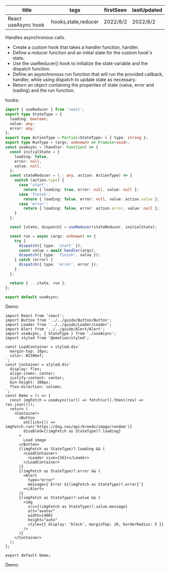 | title               | tags                | firstSeen | lastUpdated |
| ------------------- | ------------------- | --------- | ----------- |
| React useAsync hook | hooks,state,reducer | 2022/8/2  | 2022/8/2    |

Handles asynchronous calls.

- Create a custom hook that takes a handler function, handler.
- Define a reducer function and an initial state for the custom hook's state.
- Use the useReducer() hook to initialize the state variable and the dispatch function.
- Define an asynchronous run function that will run the provided callback, handler, while using dispatch to update state as necessary.
- Return an object containing the properties of state (value, error and loading) and the run function.

hooks:

```ts
import { useReducer } from 'react';
export type StateType = {
  loading: boolean;
  value: any;
  error: any;
};
export type ActionType = Partial<StateType> & { type: string };
export type RunType = (args: unknown) => Promise<void>;
const useAsync = (handler: Function) => {
  const initialState = {
    loading: false,
    error: null,
    value: null,
  };
  const stateReducer = (_: any, action: ActionType) => {
    switch (action.type) {
      case 'start':
        return { loading: true, error: null, value: null };
      case 'finish':
        return { loading: false, error: null, value: action.value };
      case 'error':
        return { loading: false, error: action.error, value: null };
    }
  };

  const [state, dispatch] = useReducer(stateReducer, initialState);

  const run = async (args: unknown) => {
    try {
      dispatch({ type: 'start' });
      const value = await handler(args);
      dispatch({ type: 'finish', value });
    } catch (error) {
      dispatch({ type: 'error', error });
    }
  };

  return { ...state, run };
};

export default useAsync;
```

Demo:

```tsx | pure
import React from 'react';
import Button from '../../guide/Button/Button';
import Loader from '../../guide/Loader/Loader';
import Alert from '../../guide/Alert/Alert';
import useAsync, { StateType } from './useAsync';
import styled from '@emotion/styled';

const LoadContainer = styled.div`
  margin-top: 10px;
  color: #2396ef;
`;
const Container = styled.div`
  display: flex;
  align-items: center;
  justify-content: center;
  min-height: 300px;
  flex-direction: column;
`;
const Demo = () => {
  const imgFetch = useAsync((url) => fetch(url).then((res) => res.json()));
  return (
    <Container>
      <Button
        onClick={() => imgFetch.run('https://dog.ceo/api/breeds/image/random')}
        disabled={(imgFetch as StateType)?.loading}
      >
        Load image
      </Button>
      {(imgFetch as StateType)?.loading && (
        <LoadContainer>
          <Loader size={16}></Loader>
        </LoadContainer>
      )}
      {(imgFetch as StateType)?.error && (
        <Alert
          type="error"
          message={`Error ${(imgFetch as StateType)?.error}`}
        ></Alert>
      )}
      {(imgFetch as StateType)?.value && (
        <img
          src={(imgFetch as StateType)?.value.message}
          alt="avatar"
          width={400}
          height="auto"
          style={{ display: 'block', marginTop: 10, borderRadius: 5 }}
        />
      )}
    </Container>
  );
};

export default Demo;
```

Demo:

<code src="./Demo.tsx"></code>

